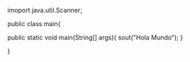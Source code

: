 imoport java.util.Scanner; 

public class main{

  public static void main(String[] args){
    sout("Hola Mundo");
  }

}
